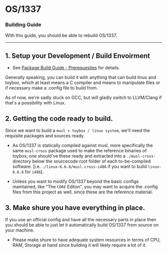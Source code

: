 #   OS/1337
### Building Guide

With this guide, you should be able to rebuild OS/1337.

---

##	1.	Setup your Development / Build Envoirment
- See [Package Build Guide - Prerequesites](docu/building-packages.md#Prerequesites) for details.

Generally speaking, you can build it with anything that can build linux and toybox, which at least means a C compiler and means to manipulate files or if necessary make a .config file to build from.

As of now, we're sadly stuck on GCC, but will gladly switch to LLVM/Clang if that's a possibility with Linux.

##	2.	Getting the code ready to build.

Since we want to build a ```musl + toybox / linux system```, we'll need the requisite packages and sources ready.

- As OS/1337 is statically compiled against musl, more specifically the same ```musl-cross``` package used to make the reference binaries of toybox, one should've these ready and extracted into a ```./musl-cross-``` directory below the sourcecode root folder of each to-be-compiled software. [i.e. ```./linux-6.6.6/musl.cross-i486``` if you want to build ```linux-6.6.6``` for ```i486```].

- Unless you want to modify OS/1337 beyond the basic configs maintained, like "The ```CORE``` Editon", you may want to acquire the .config files from this project as well, since these are the reference material.

##	3.	Make shure you have everything in place.

If you use an official config and have all the necessary parts in place then you should be able to just let it automatically build OS/1337 from source on your machine.

- Please make shure to have adequate system resources in terms of CPU, RAM, Storage at hand since building it will likely require a lot of it.

